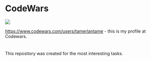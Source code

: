 # CodeWars  
![](https://www.codewars.com/users/tamerlantame/badges/large)

https://www.codewars.com/users/tamerlantame - this is my profile at Codewars.
#
This repository was created for the most interesting tasks.
